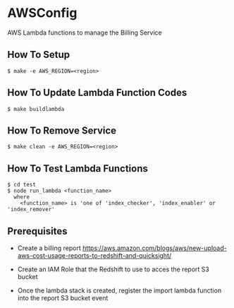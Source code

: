 
# AWSConfig

AWS Lambda functions to manage the Billing Service


## How To Setup

    $ make -e AWS_REGION=<region>


## How To Update Lambda Function Codes

    $ make buildlambda


## How To Remove Service

    $ make clean -e AWS_REGION=<region>


## How To Test Lambda Functions

    $ cd test
    $ node run_lambda <function_name>
      where
        <function_name> is 'one of 'index_checker', 'index_enabler' or 'index_remover'


## Prerequisites

  - Create a billing report
    https://aws.amazon.com/blogs/aws/new-upload-aws-cost-usage-reports-to-redshift-and-quicksight/

  - Create an IAM Role that the Redshift to use to acces the report S3 bucket

  - Once the lambda stack is created, register the import lambda function into the report S3 bucket event
